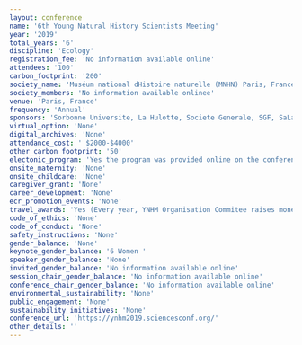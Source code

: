 ```yaml
---
layout: conference 
name: '6th Young Natural History Scientists Meeting'
year: '2019'
total_years: '6'
discipline: 'Ecology'
registration_fee: 'No information available online'
attendees: '100'
carbon_footprint: '200'
society_name: 'Muséum national dHistoire naturelle (MNHN) Paris, France'
society_members: 'No information available onlinee'
venue: 'Paris, France'
frequency: 'Annual'
sponsors: 'Sorbonne Universite, La Hulotte, Societe Generale, SGF, SaLaMandre, AFIE, Sfe2, Societe Francaise de Systematique, Les AMIS Du Museum, ESPECES, SPS, PCI (Peer Community In)'
virtual_option: 'None'
digital_archives: 'None'
attendance_cost: ' $2000-$4000'
other_carbon_footprint: '50'
electonic_program: 'Yes the program was provided online on the conference website.'
onsite_maternity: 'None'
onsite_childcare: 'None'
caregiver_grant: 'None'
career_development: 'None'
ecr_promotion_events: 'None'
travel_awards: 'Yes (Every year, YNHM Organisation Commitee raises money to help participants with their travel and VISA expenses only. We are pleased to be able to offer some financial help for participats to attend the meeting. Because of budget restrictions of this year we will deside the amount with the limits of our budget. Priority will be given to participants with an oral communication.)'
code_of_ethics: 'None'
code_of_conduct: 'None'
safety_instructions: 'None'
gender_balance: 'None'
keynote_gender_balance: '6 Women '
speaker_gender_balance: 'None'
invited_gender_balance: 'No information available online'
session_chair_gender_balance: 'No information available online'
conference_chair_gender_balance: 'No information available online'
environmental_sustainability: 'None'
public_engagement: 'None'
sustainability_initiatives: 'None'
conference_url: 'https://ynhm2019.sciencesconf.org/'
other_details: ''
---
```

